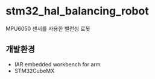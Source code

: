# stm32_hal_balancing_robot
MPU6050 센서를 사용한 밸런싱 로봇

## 개발환경
- IAR embedded workbench for arm
- STM32CubeMX
